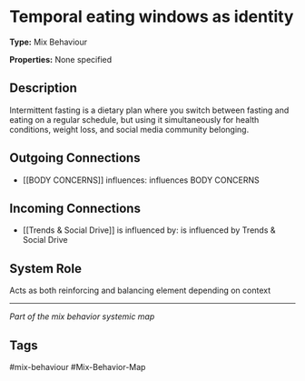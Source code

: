 # Temporal eating windows as identity

**Type:** Mix Behaviour

**Properties:** None specified

## Description
Intermittent fasting is a dietary plan where you switch between fasting and eating on a regular schedule, but using it simultaneously for health conditions, weight loss, and social media community belonging.

## Outgoing Connections
- [[BODY CONCERNS]] influences: influences BODY CONCERNS

## Incoming Connections
- [[Trends & Social Drive]] is influenced by: is influenced by Trends & Social Drive

## System Role
Acts as both reinforcing and balancing element depending on context

---
*Part of the mix behavior systemic map*

## Tags
#mix-behaviour #Mix-Behavior-Map
